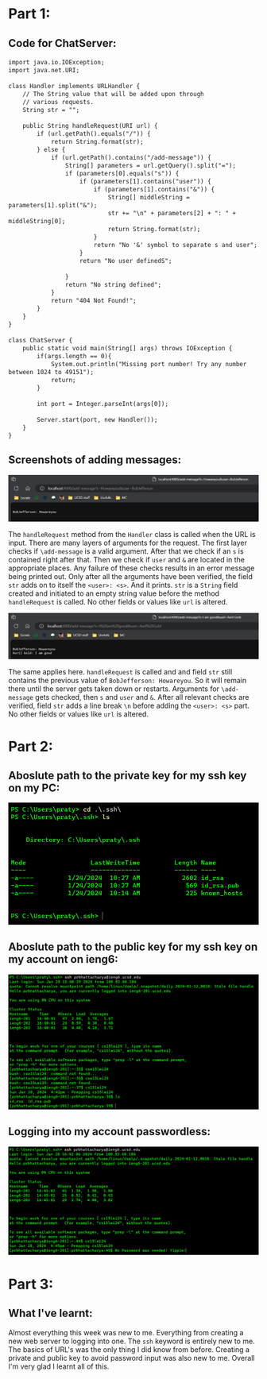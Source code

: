 # Part 1:

## Code for ChatServer:

```
import java.io.IOException;
import java.net.URI;

class Handler implements URLHandler {
    // The String value that will be added upon through
    // various requests.
    String str = "";

    public String handleRequest(URI url) {
        if (url.getPath().equals("/")) {
            return String.format(str);
        } else {
            if (url.getPath().contains("/add-message")) {
                String[] parameters = url.getQuery().split("=");
                if (parameters[0].equals("s")) {
                    if (parameters[1].contains("user")) {
                        if (parameters[1].contains("&")) {
                            String[] middleString = parameters[1].split("&");
                            str += "\n" + parameters[2] + ": " + middleString[0];
                            return String.format(str);
                        }
                        return "No '&' symbol to separate s and user";
                    }
                    return "No user definedS";

                }
                return "No string defined";
            }
            return "404 Not Found!";
        }
    }
}

class ChatServer {
    public static void main(String[] args) throws IOException {
        if(args.length == 0){
            System.out.println("Missing port number! Try any number between 1024 to 49151");
            return;
        }

        int port = Integer.parseInt(args[0]);

        Server.start(port, new Handler());
    }
}
```

## Screenshots of adding messages:

![Image](Screenshot2024-01-28155734.png)

The `handleRequest` method from the `Handler` class is called when the URL is input. There are many layers of arguments for the request. The first layer checks if `\add-message` is a valid argument. After that we check if an `s` is contained right after that. Then we check if `user` and `&` are located in the appropriate places. Any failure of these checks results in an error message being printed out. Only after all the arguments have been verified, the field `str` adds on to itself the `<user>: <s>`. And it prints. `str` is a `String` field created and initiated to an empty string value before the method `handleRequest` is called. No other fields or values like `url` is altered. 


![Image](Screenshot2024-01-28161853.png)

The same applies here. `handleRequest` is called and and field `str` still contains the previous value of `BobJefferson: Howareyou`. So it will remain there until the server gets taken down or restarts. Arguments for `\add-message` gets checked, then `s` and `user` and `&`. After all relevant checks are verified, field `str` adds a line break `\n` before adding the `<user>: <s>` part. No other fields or values like `url` is altered. 

# Part 2:

## Aboslute path to the private key for my ssh key on my PC:

![Image](Screenshot2024-01-28163556.png)

## Aboslute path to the public key for my ssh key on my account on ieng6:

![Image](Screenshot2024-01-28164313.png)

## Logging into my account passwordless:

![Image](Screenshot2024-01-28164548.png)

# Part 3:

## What I've learnt:

Almost everything this week was new to me. Everything from creating a new web server to logging into one. The `ssh` keyword is entirely new to me. The basics of URL's was the only thing I did know from before. Creating a private and public key to avoid password input was also new to me. Overall I'm very glad I learnt all of this. 
